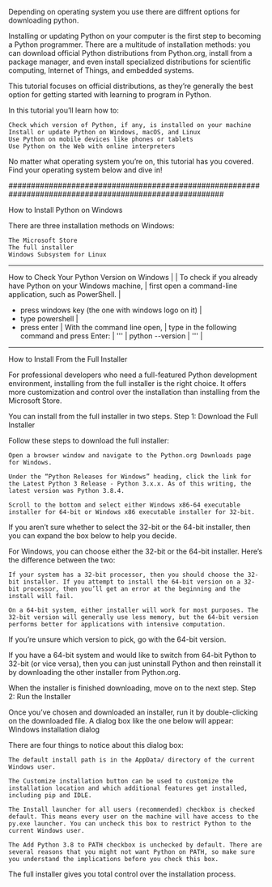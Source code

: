 Depending on operating system you use there are diffrent options for downloading python.

Installing or updating Python on your computer is the first step to becoming a Python programmer. 
There are a multitude of installation methods: you can download official Python distributions from 
Python.org, install from a package manager, and even install specialized distributions for scientific 
computing, Internet of Things, and embedded systems.

This tutorial focuses on official distributions, as they’re generally the best option for 
getting started with learning to program in Python.

In this tutorial you’ll learn how to:

    Check which version of Python, if any, is installed on your machine
    Install or update Python on Windows, macOS, and Linux
    Use Python on mobile devices like phones or tablets
    Use Python on the Web with online interpreters

No matter what operating system you’re on, this tutorial has you covered. Find your operating system below and dive in!

########################################################################################################

How to Install Python on Windows

There are three installation methods on Windows:

    The Microsoft Store
    The full installer
    Windows Subsystem for Linux
-----------------------------------------------------------------
How to Check Your Python Version on Windows                     |
                                                                |
To check if you already have Python on your Windows machine,    |
first open a command-line application, such as PowerShell.      |
 - press windows key (the one with windows logo on it)          |
 - type powershell                                              |
 - press enter                                                  |
With the command line open,                                     |
type in the following command and press Enter:                  |
 '''                                                            |
    python --version                                            |
 '''                                                            |
-----------------------------------------------------------------

How to Install From the Full Installer

For professional developers who need a full-featured Python development environment, installing from the full installer is the right choice. It offers more customization and control over the installation than installing from the Microsoft Store.

You can install from the full installer in two steps.
Step 1: Download the Full Installer

Follow these steps to download the full installer:

    Open a browser window and navigate to the Python.org Downloads page for Windows.

    Under the “Python Releases for Windows” heading, click the link for the Latest Python 3 Release - Python 3.x.x. As of this writing, the latest version was Python 3.8.4.

    Scroll to the bottom and select either Windows x86-64 executable installer for 64-bit or Windows x86 executable installer for 32-bit.

If you aren’t sure whether to select the 32-bit or the 64-bit installer, then you can expand the box below to help you decide.

For Windows, you can choose either the 32-bit or the 64-bit installer. Here’s the difference between the two:

    If your system has a 32-bit processor, then you should choose the 32-bit installer. If you attempt to install the 64-bit version on a 32-bit processor, then you’ll get an error at the beginning and the install will fail.

    On a 64-bit system, either installer will work for most purposes. The 32-bit version will generally use less memory, but the 64-bit version performs better for applications with intensive computation.

If you’re unsure which version to pick, go with the 64-bit version.

If you have a 64-bit system and would like to switch from 64-bit Python to 32-bit (or vice versa), then you can just uninstall Python and then reinstall it by downloading the other installer from Python.org.

When the installer is finished downloading, move on to the next step.
Step 2: Run the Installer

Once you’ve chosen and downloaded an installer, run it by double-clicking on the downloaded file. A dialog box like the one below will appear:
Windows installation dialog

There are four things to notice about this dialog box:

    The default install path is in the AppData/ directory of the current Windows user.

    The Customize installation button can be used to customize the installation location and which additional features get installed, including pip and IDLE.

    The Install launcher for all users (recommended) checkbox is checked default. This means every user on the machine will have access to the py.exe launcher. You can uncheck this box to restrict Python to the current Windows user.

    The Add Python 3.8 to PATH checkbox is unchecked by default. There are several reasons that you might not want Python on PATH, so make sure you understand the implications before you check this box.

The full installer gives you total control over the installation process.